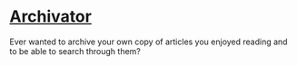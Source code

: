 # [Archivator][gh-repo]

Ever wanted to archive your own copy of articles you enjoyed reading and to be able to search through them?

[gh-repo]: https://github.com/renoirb/archivator 'Project source is on GitHub'
